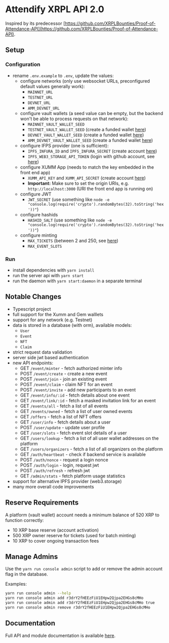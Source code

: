 # Attendify XRPL API 2.0

Inspired by its predecessor [https://github.com/XRPLBounties/Proof-of-Attendance-API](https://github.com/XRPLBounties/Proof-of-Attendance-API).

## Setup

### Configuration 

- rename `.env.example` to `.env`, update the values:
  - configure networks (only use websocket URLs, preconfigured default values generally work):
    - `MAINNET_URL`
    - `TESTNET_URL`
    - `DEVNET_URL`
    - `AMM_DEVNET_URL`
  - configure vault wallets (a seed value can be empty, but the backend won't be able to process requests on that network):
    - `MAINNET_VAULT_WALLET_SEED`
    - `TESTNET_VAULT_WALLET_SEED` (create a funded wallet [here](https://xrpl.org/xrp-testnet-faucet.html))
    - `DEVNET_VAULT_WALLET_SEED` (create a funded wallet [here](https://xrpl.org/xrp-testnet-faucet.html))
    - `AMM_DEVNET_VAULT_WALLET_SEED` (create a funded wallet [here](https://xrpl.org/xrp-testnet-faucet.html))
  - configure IFPS provider (one is sufficient):
    - `IPFS_INFURA_ID` and `IPFS_INFURA_SECRET` (create account [here](https://docs.infura.io/infura/getting-started))
    - `IPFS_WEB3_STORAGE_API_TOKEN` (login with github account, see [here](https://web3.storage/login/))
  - configure XUMM App (needs to match the key embedded in the front end app)
    - `XUMM_API_KEY` and `XUMM_API_SECRET` (create account [here](https://apps.xumm.dev/))
    - **Important:** Make sure to set the origin URIs, e.g. `http://localhost:3000` (URI the front end app is running on)
  - configure JWT
    - `JWT_SECRET` (use something like `node -e "console.log(require('crypto').randomBytes(32).toString('hex'))"`)
  - configure hashids
    - `HASHID_SALT` (use something like `node -e "console.log(require('crypto').randomBytes(32).toString('hex'))"`)
  - configure minting 
    - `MAX_TICKETS` (between 2 and 250, see [here](https://xrpl.org/tickets.html#limitations))
    - `MAX_EVENT_SLOTS`

### Run
- install dependencies with `yarn install`
- run the server api with `yarn start`
- run the daemon with `yarn start:daemon` in a separate terminal

## Notable Changes

- Typescript project
- full support for the Xumm and Gem walllets
- support for any network (e.g. Testnet)
- data is stored in a database (with orm), available models:
  - `User`
  - `Event`
  - `NFT`
  - `Claim`
- strict request data validation
- server side jwt based authentication
- new API endpoints:
  - GET `/event/minter` - fetch authorized minter info
  - POST `/event/create` - create a new event
  - POST `/event/join` - join an existing event
  - POST `/event/claim` - claim NFT for an event
  - POST `/event/invite` - add new participants to an event
  - GET `/event/info/:id` - fetch details about one event
  - GET `/event/link/:id` - fetch a masked invitation link for an event
  - GET `/events/all` - fetch a list of all events
  - GET `/events/owned` - fetch a list of user owned events
  - GET `/offers` - fetch a list of NFT offers
  - GET `/user/info` - fetch details about a user
  - POST `/user/update` - update user profile
  - GET `/user/slots` - fetch event slot details of a user
  - GET `/users/lookup` - fetch a list of all user wallet addresses on the platform
  - GET `/users/organizers` - fetch a list of all organizers on the platform
  - GET `/auth/heartbeat` - check if backend service is available 
  - POST `/auth/nonce` - request a login nonce
  - POST `/auth/login` - login, request jwt 
  - POST `/auth/refresh` - refresh jwt
  - GET `/admin/stats` - fetch platform usage statistics
- support for alternative IPFS provider (web3.storage)
- many more overall code improvements

## Reserve Requirements 

A platform (vault wallet) account needs a minimum balance of 520 XRP to function correctly:
- 10 XRP base reserve (account activation)
- 500 XRP owner reserve for tickets (used for batch minting)
- 10 XRP to cover ongoing transaction fees

## Manage Admins

Use the `yarn run console admin` script to add or remove the admin account flag in the database.

Examples:
```sh
yarn run console admin --help
yarn run console admin add r3drY2fHEEzFiU1EHpw2Qjpa2EHGs8cMHo
yarn run console admin add r3drY2fHEEzFiU1EHpw2Qjpa2EHGs8cMHo true
yarn run console admin remove r3drY2fHEEzFiU1EHpw2Qjpa2EHGs8cMHo
```

## Documentation 

Full API and module documentation is available [here](https://rikublock.github.io/POAP-API2/).
